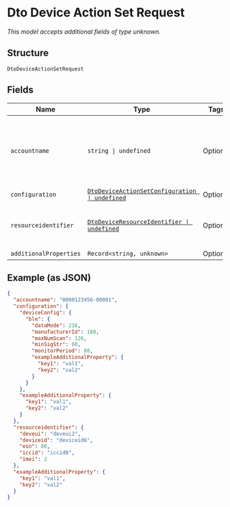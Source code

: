 
# Dto Device Action Set Request

*This model accepts additional fields of type unknown.*

## Structure

`DtoDeviceActionSetRequest`

## Fields

| Name | Type | Tags | Description |
|  --- | --- | --- | --- |
| `accountname` | `string \| undefined` | Optional | The numeric account name, which must include leading zeros |
| `configuration` | [`DtoDeviceActionSetConfiguration \| undefined`](../../doc/models/dto-device-action-set-configuration.md) | Optional | - |
| `resourceidentifier` | [`DtoDeviceResourceIdentifier \| undefined`](../../doc/models/dto-device-resource-identifier.md) | Optional | Device identifiers, one or more are required |
| `additionalProperties` | `Record<string, unknown>` | Optional | - |

## Example (as JSON)

```json
{
  "accountname": "0000123456-00001",
  "configuration": {
    "deviceConfig": {
      "ble": {
        "dataMode": 216,
        "manufacturerId": 180,
        "maxNumScan": 126,
        "minSigStr": 60,
        "monitorPeriod": 88,
        "exampleAdditionalProperty": {
          "key1": "val1",
          "key2": "val2"
        }
      }
    },
    "exampleAdditionalProperty": {
      "key1": "val1",
      "key2": "val2"
    }
  },
  "resourceidentifier": {
    "deveui": "deveui2",
    "deviceid": "deviceid6",
    "esn": 86,
    "iccid": "iccid0",
    "imei": 2
  },
  "exampleAdditionalProperty": {
    "key1": "val1",
    "key2": "val2"
  }
}
```

